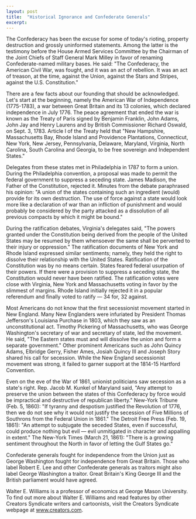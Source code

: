 ```yaml
---
layout: post
title:  "Historical Ignorance and Confederate Generals"
excerpt:
---
```




The Confederacy has been the excuse for some of today's rioting, property destruction and grossly uninformed statements. Among the latter is the testimony before the House Armed Services Committee by the Chairman of the Joint Chiefs of Staff General Mark Milley in favor of renaming Confederate-named military bases. He said: "The Confederacy, the American Civil War, was fought, and it was an act of rebellion. It was an act of treason, at the time, against the Union, against the Stars and Stripes, against the U.S. Constitution."

There are a few facts about our founding that should be acknowledged. Let's start at the beginning, namely the American War of Independence (1775-1783), a war between Great Britain and its 13 colonies, which declared independence in July 1776. The peace agreement that ended the war is known as the Treaty of Paris signed by Benjamin Franklin, John Adams, John Jay and Henry Laurens and by British Commissioner Richard Oswald, on Sept. 3, 1783. Article I of the Treaty held that "New Hampshire, Massachusetts Bay, Rhode Island and Providence Plantations, Connecticut, New York, New Jersey, Pennsylvania, Delaware, Maryland, Virginia, North Carolina, South Carolina and Georgia, to be free sovereign and Independent States."

Delegates from these states met in Philadelphia in 1787 to form a union. During the Philadelphia convention, a proposal was made to permit the federal government to suppress a seceding state. James Madison, the Father of the Constitution, rejected it. Minutes from the debate paraphrased his opinion: "A union of the states containing such an ingredient (would) provide for its own destruction. The use of force against a state would look more like a declaration of war than an infliction of punishment and would probably be considered by the party attacked as a dissolution of all previous compacts by which it might be bound." 

During the ratification debates, Virginia's delegates said, "The powers granted under the Constitution being derived from the people of the United States may be resumed by them whensoever the same shall be perverted to their injury or oppression." The ratification documents of New York and Rhode Island expressed similar sentiments; namely, they held the right to dissolve their relationship with the United States. Ratification of the Constitution was by no means certain. States feared federal usurpation of their powers. If there were a provision to suppress a seceding state, the Constitution would never have been ratified. The ratification votes were close with Virginia, New York and Massachusetts voting in favor by the slimmest of margins. Rhode Island initially rejected it in a popular referendum and finally voted to ratify — 34 for, 32 against. 

Most Americans do not know that the first secessionist movement started in New England. Many New Englanders were infuriated by President Thomas Jefferson's Louisiana Purchase in 1803, which they saw as an unconstitutional act. Timothy Pickering of Massachusetts, who was George Washington's secretary of war and secretary of state, led the movement. He said, "The Eastern states must and will dissolve the union and form a separate government." Other prominent Americans such as John Quincy Adams, Elbridge Gerry, Fisher Ames, Josiah Quincy III and Joseph Story shared his call for secession. While the New England secessionist movement was strong, it failed to garner support at the 1814-15 Hartford Convention.

Even on the eve of the War of 1861, unionist politicians saw secession as a state's right. Rep. Jacob M. Kunkel of Maryland said, "Any attempt to preserve the union between the states of this Confederacy by force would be impractical and destructive of republican liberty." New-York Tribune (Feb. 5, 1860): "If tyranny and despotism justified the Revolution of 1776, then we do not see why it would not justify the secession of Five Millions of Southrons from the Federal Union in 1861." The Detroit Free Press (Feb. 19, 1861): "An attempt to subjugate the seceded States, even if successful, could produce nothing but evil — evil unmitigated in character and appalling in extent." The New-York Times (March 21, 1861): "There is a growing sentiment throughout the North in favor of letting the Gulf States go."

Confederate generals fought for independence from the Union just as George Washington fought for independence from Great Britain. Those who label Robert E. Lee and other Confederate generals as traitors might also label George Washington a traitor. Great Britain's King George III and the British parliament would have agreed.

Walter E. Williams is a professor of economics at George Mason University. To find out more about Walter E. Williams and read features by other Creators Syndicate writers and cartoonists, visit the Creators Syndicate webpage at www.creators.com.

